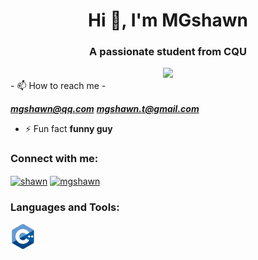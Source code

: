 <h1 align="center">Hi 👋, I'm MGshawn</h1>
<h3 align="center">A passionate student from CQU</h3>
<div align="center">
  <img  src="https://github-readme-stats.vercel.app/api?username=MagicShawn&show_icons=true&theme=radical&hide=contribs,prs" />
</div>
- 📫 How to reach me -

***mgshawn@qq.com***
***mgshawn.t@gmail.com***

- ⚡ Fun fact **funny guy**

<h3 align="left">Connect with me:</h3>
<p align="left">
<a href="https://instagram.com/shawn" target="blank"><img align="center" src="https://raw.githubusercontent.com/rahuldkjain/github-profile-readme-generator/master/src/images/icons/Social/instagram.svg" alt="shawn" height="30" width="40" /></a>
<a href="https://www.leetcode.com/mgshawn" target="blank"><img align="center" src="https://raw.githubusercontent.com/rahuldkjain/github-profile-readme-generator/master/src/images/icons/Social/leet-code.svg" alt="mgshawn" height="30" width="40" /></a>
</p>

<h3 align="left">Languages and Tools:</h3>
<p align="left"> <a href="https://www.w3schools.com/cpp/" target="_blank" rel="noreferrer"> <img src="https://raw.githubusercontent.com/devicons/devicon/master/icons/cplusplus/cplusplus-original.svg" alt="cplusplus" width="40" height="40"/> </a> </p>

